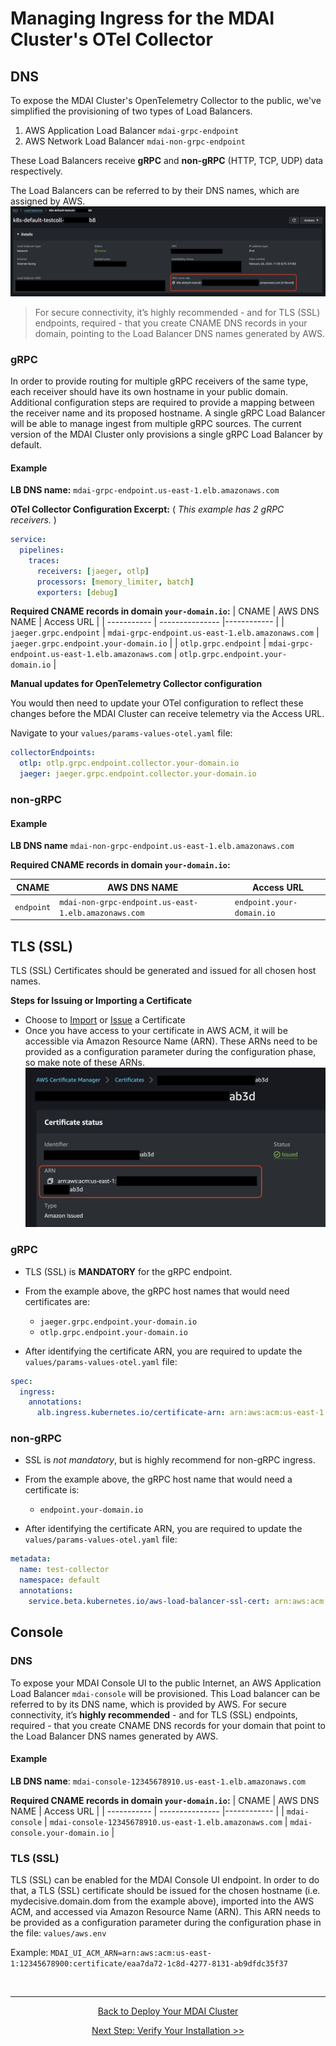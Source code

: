 # Managing Ingress for the MDAI Cluster's OTel Collector 

<!-- toc -->

## DNS

To expose the MDAI Cluster's OpenTelemetry Collector to the public, we've simplified the provisioning of two types of Load Balancers.

1. AWS Application Load Balancer `mdai-grpc-endpoint`
2. AWS Network Load Balancer `mdai-non-grpc-endpoint`

These Load Balancers receive **gRPC** and **non-gRPC** (HTTP, TCP, UDP) data respectively.

The Load Balancers can be referred to by their DNS names, which are assigned by AWS. [![DNS LB Names](../../media/load-balancers.png)](../../media/load-balancers.png)

> For secure connectivity, it’s highly recommended - and for TLS (SSL) endpoints, required - that you create CNAME DNS records in your domain, pointing to the Load Balancer DNS names generated by AWS.

### gRPC

In order to provide routing for multiple gRPC receivers of the same type, each receiver should have its own hostname in your public domain. Additional configuration steps are required to provide a mapping between the receiver name and its proposed hostname. A single gRPC Load Balancer will be able to manage ingest from multiple gRPC sources. The current version of the MDAI Cluster only provisions a single gRPC Load Balancer by default.

#### Example

**LB DNS name:**
`mdai-grpc-endpoint.us-east-1.elb.amazonaws.com`

**OTel Collector Configuration Excerpt:**
( _This example has 2 gRPC receivers._ )

```yaml
service:
  pipelines:
    traces:
      receivers: [jaeger, otlp]
      processors: [memory_limiter, batch]
      exporters: [debug]
```

**Required CNAME records in domain `your-domain.io`:**
| CNAME | AWS DNS NAME | Access URL |
| ----------- | --------------- |------------ |
| `jaeger.grpc.endpoint` | `mdai-grpc-endpoint.us-east-1.elb.amazonaws.com` | `jaeger.grpc.endpoint.your-domain.io` |
| `otlp.grpc.endpoint` | `mdai-grpc-endpoint.us-east-1.elb.amazonaws.com` | `otlp.grpc.endpoint.your-domain.io` |

**Manual updates for OpenTelemetry Collector configuration**

You would then need to update your OTel configuration to reflect these changes before the MDAI Cluster can receive telemetry via the Access URL.

Navigate to your `values/params-values-otel.yaml` file:

```yaml
collectorEndpoints:
  otlp: otlp.grpc.endpoint.collector.your-domain.io
  jaeger: jaeger.grpc.endpoint.collector.your-domain.io
```

### non-gRPC

#### Example

**LB DNS name**
`mdai-non-grpc-endpoint.us-east-1.elb.amazonaws.com`

**Required CNAME records in domain `your-domain.io`:**

| CNAME      | AWS DNS NAME                                         | Access URL                |
| ---------- | ---------------------------------------------------- | ------------------------- |
| `endpoint` | `mdai-non-grpc-endpoint.us-east-1.elb.amazonaws.com` | `endpoint.your-domain.io` |

## TLS (SSL)

TLS (SSL) Certificates should be generated and issued for all chosen host names.

**Steps for Issuing or Importing a Certificate**

- Choose to [Import](https://docs.aws.amazon.com/acm/latest/userguide/import-certificate-api-cli.html) or [Issue](https://docs.aws.amazon.com/acm/latest/userguide/gs.html) a Certificate
- Once you have access to your certificate in AWS ACM, it will be accessible via Amazon Resource Name (ARN). These ARNs need to be provided as a configuration parameter during the configuration phase, so make note of these ARNs. [![ACM ARN](../../media/acm-certificates.png)](../../media/acm-certificates.png)

### gRPC

- TLS (SSL) is **MANDATORY** for the gRPC endpoint.

- From the example above, the gRPC host names that would need certificates are:

  - `jaeger.grpc.endpoint.your-domain.io`
  - `otlp.grpc.endpoint.your-domain.io`

- After identifying the certificate ARN, you are required to update the `values/params-values-otel.yaml` file:

```yaml
spec:
  ingress:
    annotations:
      alb.ingress.kubernetes.io/certificate-arn: arn:aws:acm:us-east-1:1234567890:certificate/th15-15-@n-@ut0g3n3r@ted-numb3r
```

### non-gRPC

- SSL is _not mandatory_, but is highly recommend for non-gRPC ingress.

- From the example above, the gRPC host name that would need a certificate is:

  - `endpoint.your-domain.io`

- After identifying the certificate ARN, you are required to update the `values/params-values-otel.yaml` file:

```yaml
metadata:
  name: test-collector
  namespace: default
  annotations:
    service.beta.kubernetes.io/aws-load-balancer-ssl-cert: arn:aws:acm:us-east-1:1234567890:certificate/th15-15-@n-@ut0g3n3r@ted-numb3r
```

## Console

### DNS

To expose your MDAI Console UI to the public Internet, an AWS Application Load Balancer `mdai-console` will be provisioned.
This Load balancer can be referred to by its DNS name, which is provided by AWS. For secure connectivity, it’s **highly recommended** - and for TLS (SSL) endpoints, required - that you create CNAME DNS records for your domain that point to the Load Balancer DNS names generated by AWS.

#### Example

**LB DNS name**: `mdai-console-12345678910.us-east-1.elb.amazonaws.com`

**Required CNAME records in domain `your-domain.io`:**
| CNAME | AWS DNS NAME | Access URL |
| ----------- | --------------- |------------ |
| `mdai-console` | `mdai-console-12345678910.us-east-1.elb.amazonaws.com` | `mdai-console.your-domain.io` |

### TLS (SSL)

TLS (SSL) can be enabled for the MDAI Console UI endpoint. In order to do that, a TLS (SSL) certificate should be issued for the chosen hostname (i.e. mydecisive.domain.dom from the example above), imported into the AWS ACM, and accessed via Amazon Resource Name (ARN).
This ARN needs to be provided as a configuration parameter during the configuration phase in the file: `values/aws.env`

Example:
`MDAI_UI_ACM_ARN=arn:aws:acm:us-east-1:12345678900:certificate/eaa7da72-1c8d-4277-8131-ab9dfdc35f37`

<br />

----

<p style="text-align: center;">
  <a href="./deploy.md">Back to Deploy Your MDAI Cluster</a>
</p>
<p style="text-align: center;">
  <a href="./verify.md">Next Step: Verify Your Installation >></a>
</p>
